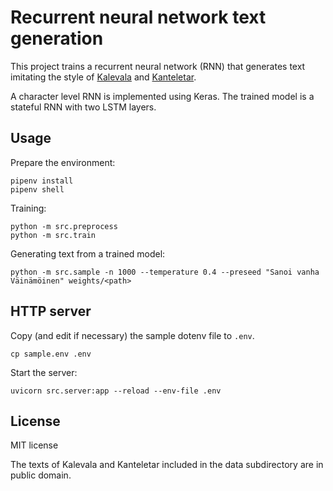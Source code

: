 # Recurrent neural network text generation

This project trains a recurrent neural network (RNN) that generates
text imitating the style of
[Kalevala](https://en.wikipedia.org/wiki/Kalevala) and
[Kanteletar](https://en.wikipedia.org/wiki/Kanteletar).

A character level RNN is implemented using Keras. The trained model is
a stateful RNN with two LSTM layers.

## Usage

Prepare the environment:

```
pipenv install
pipenv shell
```

Training:

```
python -m src.preprocess
python -m src.train
```

Generating text from a trained model:

```
python -m src.sample -n 1000 --temperature 0.4 --preseed "Sanoi vanha Väinämöinen" weights/<path>
```

## HTTP server

Copy (and edit if necessary) the sample dotenv file to `.env`.
```
cp sample.env .env
```

Start the server:
```
uvicorn src.server:app --reload --env-file .env
```

## License

MIT license

The texts of Kalevala and Kanteletar included in the data subdirectory
are in public domain.
